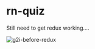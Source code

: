 # rn-quiz
Still need to get redux working....

![g2i-before-redux](https://user-images.githubusercontent.com/2327277/64056945-01d1f200-cb4c-11e9-8c3b-e77ee68762be.gif)
